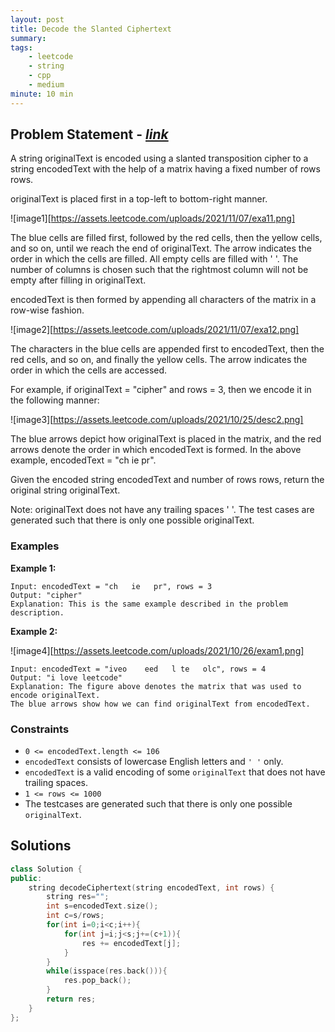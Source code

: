 ```yaml
---
layout: post
title: Decode the Slanted Ciphertext                       
summary:
tags:
    - leetcode
    - string
    - cpp
    - medium
minute: 10 min
---
```


## Problem Statement - [*link*](https://leetcode.com/problems/decode-the-slanted-ciphertext/description/)  

A string originalText is encoded using a slanted transposition cipher to a string encodedText with the help of a matrix having a fixed number of rows rows.

originalText is placed first in a top-left to bottom-right manner.

![image1][https://assets.leetcode.com/uploads/2021/11/07/exa11.png]

The blue cells are filled first, followed by the red cells, then the yellow cells, and so on, until we reach the end of originalText. The arrow indicates the order in which the cells are filled. All empty cells are filled with ' '. The number of columns is chosen such that the rightmost column will not be empty after filling in originalText.

encodedText is then formed by appending all characters of the matrix in a row-wise fashion.

![image2][https://assets.leetcode.com/uploads/2021/11/07/exa12.png]

The characters in the blue cells are appended first to encodedText, then the red cells, and so on, and finally the yellow cells. The arrow indicates the order in which the cells are accessed.

For example, if originalText = "cipher" and rows = 3, then we encode it in the following manner:

![image3][https://assets.leetcode.com/uploads/2021/10/25/desc2.png]

The blue arrows depict how originalText is placed in the matrix, and the red arrows denote the order in which encodedText is formed. In the above example, encodedText = "ch ie pr".

Given the encoded string encodedText and number of rows rows, return the original string originalText.

Note: originalText does not have any trailing spaces ' '. The test cases are generated such that there is only one possible originalText.


### Examples


**Example 1:**   
```
Input: encodedText = "ch   ie   pr", rows = 3
Output: "cipher"
Explanation: This is the same example described in the problem description.
```


**Example 2:**   

![image4][https://assets.leetcode.com/uploads/2021/10/26/exam1.png]

```
Input: encodedText = "iveo    eed   l te   olc", rows = 4
Output: "i love leetcode"
Explanation: The figure above denotes the matrix that was used to encode originalText. 
The blue arrows show how we can find originalText from encodedText.
```

### Constraints

+ `0 <= encodedText.length <= 106`
+ `encodedText` consists of lowercase English letters and `' '` only.
+ `encodedText` is a valid encoding of some `originalText` that does not have trailing spaces.
+ `1 <= rows <= 1000`
+ The testcases are generated such that there is only one possible `originalText`.


## Solutions

```cpp
class Solution {
public:
    string decodeCiphertext(string encodedText, int rows) {
        string res="";
        int s=encodedText.size();
        int c=s/rows;
        for(int i=0;i<c;i++){
            for(int j=i;j<s;j+=(c+1)){
                res += encodedText[j];
            }
        }
        while(isspace(res.back())){
            res.pop_back();
        }
        return res;
    }
};
```

